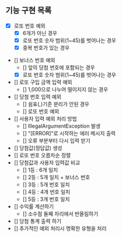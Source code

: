 ## 기능 구현 목록
- [x] 로또 번호 예외
  - [x] 6개가 아닌 경우
  - [x] 로또 번호 숫자 범위(1~45)를 벗어나는 경우
  - [x] 중복 번호가 있는 경우
- [] 보너스 번호 예외
  - [] 앞의 당첨 번호에 포함되는 경우
  - [x] 로또 번호 숫자 범위(1~45)를 벗어나는 경우
- [] 로또 구입 금액 입력 예외
  - [] 1,000으로 나누어 떨이지지 않는 경우
- [] 당첨 번호 입력 예외
  - [] 쉼표(,)기준 분리가 안된 경우
  - [] 로또 번호 예외
- [] 사용자 입력 예외 처리 방법
  - [] IllegalArgumentException 발생
  - [] "[ERROR]"로 시작하는 에러 메시지 출력
  - [] 오류 부분부터 다시 입력 받기
- [] 당첨값(정답값) 생성
- [] 로또 번호 오름차순 정렬
- [] 당첨값과 사용자 입력값 비교
  - [] 1등 : 6개 일치
  - [] 2등 : 5개 일치 + 보너스 번호
  - [] 3등 : 5개 번호 일치
  - [] 4등 : 4개 번호 일치
  - [] 5등 : 3개 번호 일치
- [] 수익률 계산하기
  - [] 소수점 둘째 자리에서 반올림하기
- [] 당첨 통계 출력 하기
- [] 추가적인 예외 처리시 명확한 유형을 처리
  
